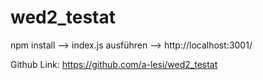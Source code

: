 # wed2_testat
npm install --> index.js ausführen --> http://localhost:3001/

Github Link: https://github.com/a-lesi/wed2_testat
